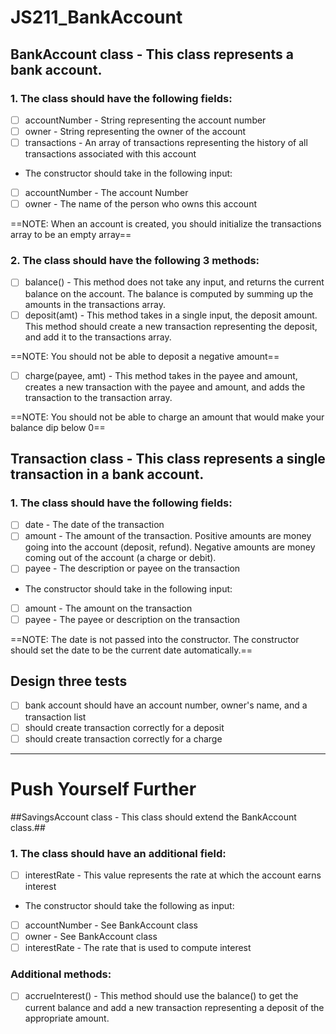 # JS211_BankAccount

## BankAccount class - This class represents a bank account.

### 1. The class should have the following fields:

- [ ] accountNumber - String representing the account number
- [ ] owner - String representing the owner of the account
- [ ] transactions - An array of transactions representing the history of all transactions associated with this account

- The constructor should take in the following input:

- [ ] accountNumber - The account Number
- [ ] owner - The name of the person who owns this account

==NOTE: When an account is created, you should initialize the transactions array to be an empty array==

### 2. The class should have the following 3 methods:

- [ ] balance() - This method does not take any input, and returns the current balance on the account. The balance is computed by summing up the amounts in the transactions array.
- [ ] deposit(amt) - This method takes in a single input, the deposit amount. This method should create a new transaction representing the deposit, and add it to the transactions array.

==NOTE: You should not be able to deposit a negative amount==

- [ ] charge(payee, amt) - This method takes in the payee and amount, creates a new transaction with the payee and amount, and adds the transaction to the transaction array.

==NOTE: You should not be able to charge an amount that would make your balance dip below 0==

## Transaction class - This class represents a single transaction in a bank account.

### 1. The class should have the following fields:

- [ ] date - The date of the transaction
- [ ] amount - The amount of the transaction. Positive amounts are money going into the account (deposit, refund). Negative amounts are money coming out of the account (a charge or debit).
- [ ] payee - The description or payee on the transaction

- The constructor should take in the following input:

- [ ] amount - The amount on the transaction
- [ ] payee - The payee or description on the transaction

==NOTE: The date is not passed into the constructor. The constructor should set the date to be the current date automatically.==

## Design three tests

- [ ] bank account should have an account number, owner's name, and a transaction list
- [ ] should create transaction correctly for a deposit
- [ ] should create transaction correctly for a charge

---

# Push Yourself Further

##SavingsAccount class - This class should extend the BankAccount class.##

### 1. The class should have an additional field:

- [ ] interestRate - This value represents the rate at which the account earns interest

- The constructor should take the following as input:

- [ ] accountNumber - See BankAccount class
- [ ] owner - See BankAccount class
- [ ] interestRate - The rate that is used to compute interest

### Additional methods:

- [ ] accrueInterest() - This method should use the balance() to get the current balance and add a new transaction representing a deposit of the appropriate amount.
